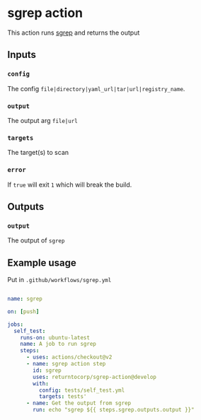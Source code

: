 # sgrep action

This action runs [sgrep](https://sgrep.dev) and returns the output

## Inputs

### `config`

The config `file|directory|yaml_url|tar|url|registry_name`.

### `output`

The output arg `file|url`

### `targets`

The target(s) to scan

### `error`

If `true` will exit `1` which will break the build.

## Outputs

### `output`

The output of `sgrep`

## Example usage

Put in `.github/workflows/sgrep.yml`

```yaml

name: sgrep

on: [push]

jobs:
  self_test:
    runs-on: ubuntu-latest
    name: A job to run sgrep
    steps:
      - uses: actions/checkout@v2
      - name: sgrep action step
        id: sgrep
        uses: returntocorp/sgrep-action@develop
        with:
          config: tests/self_test.yml
          targets: tests'
      - name: Get the output from sgrep
        run: echo "sgrep ${{ steps.sgrep.outputs.output }}"
```
